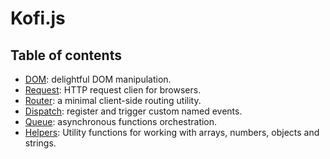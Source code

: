 # Kofi.js

## Table of contents

- [DOM](./dom.md): delightful DOM manipulation.
- [Request](./request.md): HTTP request clien for browsers.
- [Router](./router.md): a minimal client-side routing utility.
- [Dispatch](./dispatch.md): register and trigger custom named events.
- [Queue](./queue.md): asynchronous functions orchestration.
- [Helpers](./helpers.md): Utility functions for working with arrays, numbers, objects and strings.

